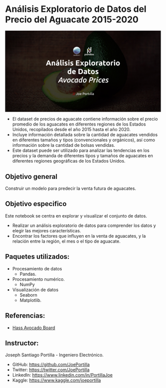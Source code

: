 # Análisis Exploratorio de Datos del Precio del Aguacate 2015-2020

<img src="https://raw.githubusercontent.com/JoePortilla/AvocadoPrice-EDA/main/img/Avocado_eda_cover.jpg" width="800" alt="logo" style="display:block;margin:auto;">

- El dataset de precios de aguacate contiene información sobre el precio promedio de los aguacates en diferentes regiones de los Estados Unidos, recopilados desde el año 2015 hasta el año 2020.
- Incluye información detallada sobre la cantidad de aguacates vendidos en diferentes tamaños y tipos (convencionales y orgánicos), así como información sobre la cantidad de bolsas vendidas.
- Este dataset puede ser utilizado para analizar las tendencias en los precios y la demanda de diferentes tipos y tamaños de aguacates en diferentes regiones geográficas de los Estados Unidos.

## Objetivo general
Construir un modelo para predecir la venta futura de aguacates.

## Objetivo especifico
Este notebook se centra en explorar y visualizar el conjunto de datos.
- Realizar un análisis exploratorio de datos para comprender los datos y elegir las mejores características. 
- Encontrar los factores que influyen en la venta de aguacates, y la relación entre la región, el mes o el tipo de aguacate.

## Paquetes utilizados:
- Procesamiento de datos
    - Pandas.
- Procesamiento numérico.
    - NumPy
- Visualización de datos
    - Seaborn
    - Matplotlib.

## Referencias:
- [Hass Avocado Board](https://hassavocadoboard.com/)

## Instructor:
Joseph Santiago Portilla - Ingeniero Electrónico.
- GitHub: https://github.com/JoePortilla
- Twitter: https://twitter.com/JoePortilla
- LinkedIn: https://www.linkedin.com/in/PortillaJoe
- Kaggle: https://www.kaggle.com/joeportilla
